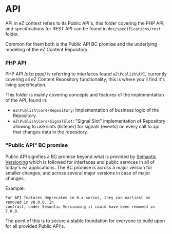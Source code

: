 # API

API in eZ context refers to its Public API's, this folder covering the PHP API, and specifications for
REST API can be found in `doc/specifications/rest` folder.

Common for them both is the Public API BC promise and the underlying modeling of the eZ Content Repository.

### PHP API

PHP API _(aka papi)_ is referring to interfaces found `eZ\Publish\API`, currently
covering all eZ Content Repository functionality, this is where you'll find it's living specification.

This folder is mainly covering concepts and features of the implementation of the API, found in:
- `eZ\Publish\Core\Repository`: Implementation of business logic of the Repository.
- `eZ\Publish\Core\SignalSlot`: "Signal Slot" implementation of Repository allowing to use slots (listener) for signals
  (events) on every call to api that changes data in the repository.


### "Public API" BC promise
Public API signifies a BC promise beyond what is provided by [Semantic Versioning](https://semver.org/)
which is followed for interfaces and public services in all of today's eZ applications. The BC
promise is across a major version for smaller changes, and across several major versions in
case of major changes.

Example:

    For API features deprecated in 6.x series, they can earliest be removed in v8.0.0. In
    contrast, under Semantic Versioning it could have been removed in 7.0.0.


The point of this is to secure a stable foundation for everyone to build upon for all provided Public API's.
